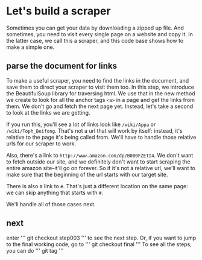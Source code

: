 # Let's build a scraper

Sometimes you can get your data by downloading a zipped up file. And sometimes, you need to visit every single page on a website and copy it. In the latter case, we call this a scraper, and this code base shows how to make a simple one. 

## parse the document for links

To make a useful scraper, you need to find the links in the document, and save them to direct your scraper to visit them too. In this step, we introduce the BeautifulSoup library for traversing html. We use that in the new method we create to look for all the anchor tags `<a>` in a page and get the links from them. We don't go and fetch the next page yet. Instead, let's take a second to look at the links we are getting. 


If you run this, you'll see a lot of links look like `/wiki/Appa` or `/wiki/Toph_Beifong`. That's not a url that will work by itself: instead, it's relative to the page it's being called from. We'll have to handle those relative urls for our scraper to work. 

Also, there's a link to `http://www.amazon.com/dp/B000FZETI4`. We don't want to fetch outside our site, and we definitely don't want to start scraping the entire amazon site–it'll go on forever. So if it's not a relative url, we'll want to make sure that the beginning of the url starts with our target site. 

There is also a link to `#`. That's just a different location on the same page: we can skip anything that starts with `#`. 

We'll handle all of those cases next. 


## next

enter 
'''
git checkout step003
''' 
to see the next step. Or, if you want to jump to the final working code, go to 
'''
git checkout final
'''
To see all the steps, you can do
'''
git tag
'''


